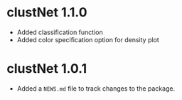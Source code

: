 # clustNet 1.1.0

* Added classification function
* Added color specification option for density plot


# clustNet 1.0.1

* Added a `NEWS.md` file to track changes to the package.

